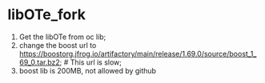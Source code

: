 # libOTe_fork
1. Get the libOTe from oc lib;
2. change the boost url to  https://boostorg.jfrog.io/artifactory/main/release/1.69.0/source/boost_1_69_0.tar.bz2; # This url is slow;
3. boost lib is 200MB, not allowed by github
